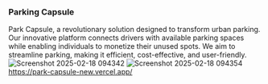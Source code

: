 ### Parking Capsule
Park Capsule, a revolutionary solution designed to transform urban parking. Our innovative platform connects drivers with available parking spaces while enabling individuals to monetize their unused spots. We aim to streamline parking, making it efficient, cost-effective, and user-friendly.
![Screenshot 2025-02-18 094342](https://github.com/user-attachments/assets/d291b88a-2847-45b4-b114-c6b6b862c0d2)
![Screenshot 2025-02-18 094354](https://github.com/user-attachments/assets/98940327-a254-4771-b5ce-b44158d6a772)
https://park-capsule-new.vercel.app/
